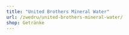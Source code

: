 ```yaml
---
title: "United Brothers Mineral Water"
url: /zwedru/united-brothers-mineral-water/
shop: Getränke
---
```

